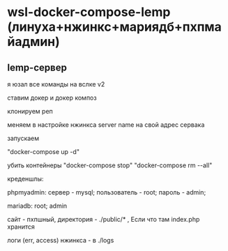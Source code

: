 # wsl-docker-compose-lemp (линуха+нжинкс+мариядб+пхпмайадмин)
## lemp-сервер

я юзал все команды на вслке v2

ставим докер и докер композ 

клонируем реп 

меняем в настройке нжинкса server name на свой адрес сервака

запускаем 

"docker-compose up -d" 


убить контейнеры 
"docker-compose stop"
"docker-compose rm --all"

креденшлы:

phpmyadmin: сервер - mysql; пользователь - root; пароль - admin;

mariadb: root; admin

сайт - пхпшный, директория - ./public/*    ,   Если что там index.php хранится 

логи (err, access) нжинкса - в ./logs

